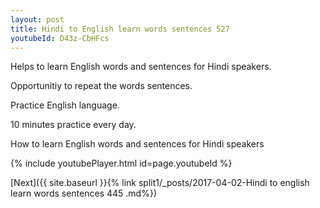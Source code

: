 ```yaml
---
layout: post
title: Hindi to English learn words sentences 527 
youtubeId: D43z-CbHFcs
---
```

 
 
Helps to learn English words and sentences for Hindi speakers.

Opportunitiy to repeat the words sentences. 

Practice English language. 
 
10 minutes practice every day. 
 
How to learn English words and sentences for Hindi speakers 
 
{% include youtubePlayer.html id=page.youtubeId %}
 
 
[Next]({{ site.baseurl }}{% link  split1/_posts/2017-04-02-Hindi to english learn words sentences 445 .md%})
 
